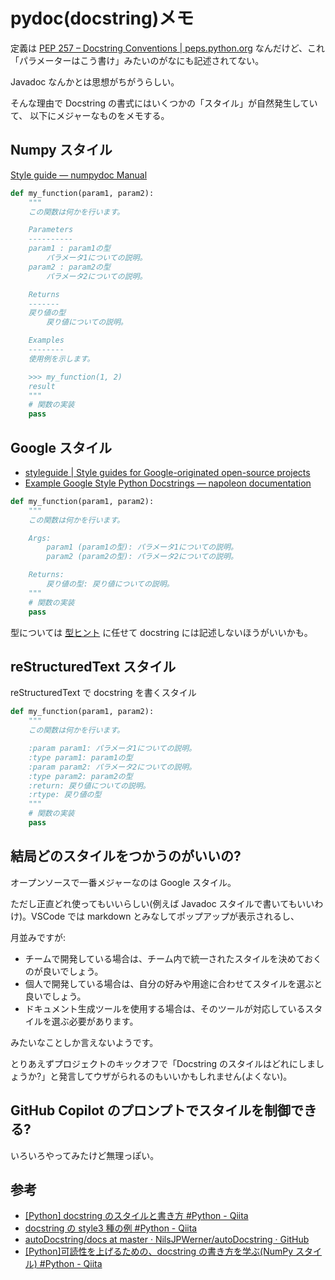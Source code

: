 # pydoc(docstring)メモ

定義は
[PEP 257 – Docstring Conventions | peps.python.org](https://peps.python.org/pep-0257/)
なんだけど、これ「パラメーターはこう書け」みたいのがなにも記述されてない。

Javadoc なんかとは思想がちがうらしい。

そんな理由で Docstring の書式にはいくつかの「スタイル」が自然発生していて、
以下にメジャーなものをメモする。

## Numpy スタイル

[Style guide — numpydoc Manual](https://numpydoc.readthedocs.io/en/latest/format.html#docstring-standard)

```python
def my_function(param1, param2):
    """
    この関数は何かを行います。

    Parameters
    ----------
    param1 : param1の型
        パラメータ1についての説明。
    param2 : param2の型
        パラメータ2についての説明。

    Returns
    -------
    戻り値の型
        戻り値についての説明。

    Examples
    --------
    使用例を示します。

    >>> my_function(1, 2)
    result
    """
    # 関数の実装
    pass
```

## Google スタイル

- [styleguide | Style guides for Google-originated open-source projects](https://google.github.io/styleguide/pyguide.html#38-comments-and-docstrings)
- [Example Google Style Python Docstrings — napoleon documentation](https://sphinxcontrib-napoleon.readthedocs.io/en/latest/example_google.html)

```python
def my_function(param1, param2):
    """
    この関数は何かを行います。

    Args:
        param1 (param1の型): パラメータ1についての説明。
        param2 (param2の型): パラメータ2についての説明。

    Returns:
        戻り値の型: 戻り値についての説明。
    """
    # 関数の実装
    pass
```

型については
[型ヒント](https://docs.python.org/ja/3/library/typing.html)
に任せて docstring には記述しないほうがいいかも。

## reStructuredText スタイル

reStructuredText で docstring を書くスタイル

```python
def my_function(param1, param2):
    """
    この関数は何かを行います。

    :param param1: パラメータ1についての説明。
    :type param1: param1の型
    :param param2: パラメータ2についての説明。
    :type param2: param2の型
    :return: 戻り値についての説明。
    :rtype: 戻り値の型
    """
    # 関数の実装
    pass
```

## 結局どのスタイルをつかうのがいいの?

オープンソースで一番メジャーなのは Google スタイル。

ただし正直どれ使ってもいいらしい(例えば Javadoc スタイルで書いてもいいわけ)。VSCode では markdown とみなしてポップアップが表示されるし、

月並みですが:

- チームで開発している場合は、チーム内で統一されたスタイルを決めておくのが良いでしょう。
- 個人で開発している場合は、自分の好みや用途に合わせてスタイルを選ぶと良いでしょう。
- ドキュメント生成ツールを使用する場合は、そのツールが対応しているスタイルを選ぶ必要があります。

みたいなことしか言えないようです。

とりあえずプロジェクトのキックオフで「Docstring のスタイルはどれにしましょうか?」と発言してウザがられるのもいいかもしれません(よくない)。

## GitHub Copilot のプロンプトでスタイルを制御できる?

いろいろやってみたけど無理っぽい。

## 参考

- [[Python] docstring のスタイルと書き方 #Python - Qiita](https://qiita.com/flcn-x/items/393c6f1f1e1e5abec906)
- [docstring の style3 種の例 #Python - Qiita](https://qiita.com/yokoc1322/items/ebf25c9cb779ff5ebc9c)
- [autoDocstring/docs at master · NilsJPWerner/autoDocstring · GitHub](https://github.com/NilsJPWerner/autoDocstring/tree/master/docs)
- [[Python]可読性を上げるための、docstring の書き方を学ぶ(NumPy スタイル) #Python - Qiita](https://qiita.com/simonritchie/items/49e0813508cad4876b5a)
